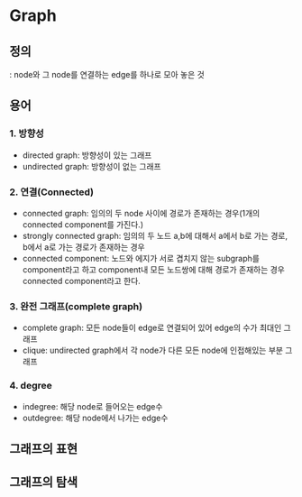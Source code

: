 # Graph

## 정의  
: node와 그 node를 연결하는 edge를 하나로 모아 놓은 것  


## 용어    

### 1. 방향성  
- directed graph: 방향성이 있는 그래프  
- undirected graph: 방향성이 없는 그래프    

### 2. 연결(Connected)   
- connected graph: 임의의 두 node 사이에 경로가 존재하는 경우(1개의 connected component를 가진다.)    
- strongly connected graph: 임의의 두 노드 a,b에 대해서 a에서 b로 가는 경로, b에서 a로 가는 경로가 존재하는 경우    
- connected component: 노드와 에지가 서로 겹치지 않는 subgraph를 component라고 하고 component내 모든 노드쌍에 대해 경로가 존재하는 경우 connected component라고 한다.   

### 3. 완전 그래프(complete graph)   
- complete graph: 모든 node들이 edge로 연결되어 있어 edge의 수가 최대인 그래프   
- clique: undirected graph에서 각 node가 다른 모든 node에 인접해있는 부분 그래프   

### 4. degree  
- indegree: 해당 node로 들어오는 edge수  
- outdegree: 해당 node에서 나가는 edge수  

## 그래프의 표현  


## 그래프의 탐색  

